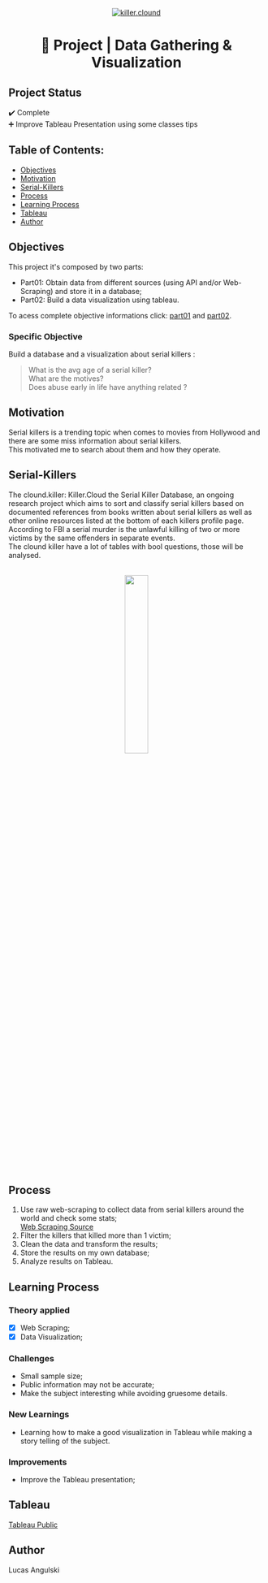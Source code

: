 <p align="center"><a href="https://imgbb.com/"><img src="https://killer.cloud/images/killer-cloud-logo-plain-xs.png" alt="killer.clound" border="0"></a><br /><a target='_blank' href='https://killer.cloud/'></a></p>
<h1 align="center">🔎 Project | Data Gathering & Visualization</h>

## Project Status
:heavy_check_mark: Complete <br>
➕ Improve Tableau Presentation using some classes tips

## Table of Contents:

- [Objectives](#objectives)
- [Motivation](#motivation)
- [Serial-Killers](#Serial-Killers)
- [Process](#process)
- [Learning Process](#Learning-Process)
- [Tableau](#Tableau)
- [Author](#Author)

## Objectives
This project it's composed by two parts:<br>
- Part01: Obtain data from different sources (using API and/or Web-Scraping) and store it in a database;<br>
- Part02: Build a data visualization using tableau.<br>

To acess complete objective informations click: <a href="https://drive.google.com/file/d/1UsuG9z6tOWtnzZscf_9pOahTNOaLV8bi/view?usp=sharing">part01</a> and <a href="https://drive.google.com/file/d/1fCvSx39gTZ-3P04H0vqlmAsia2tMqt_6/view?usp=sharing">part02</a>.

### Specific Objective
Build a database and a visualization about serial killers :
>What is  the avg age of a serial killer? <br>
>What are the motives? <br>
>Does abuse early in life have anything related ?<br>

## Motivation
 Serial killers is a trending topic when comes to movies from Hollywood and there are some miss information about serial killers.<br>
This motivated me to search about them and how they operate.<br>


## Serial-Killers
The clound.killer: Killer.Cloud the Serial Killer Database, an ongoing research project which aims to sort and classify serial killers based on documented references from books written about serial killers as well as other online resources listed at the bottom of each killers profile page.<br> 
According to FBI a serial murder is the unlawful killing of two or more victims by the same offenders in separate events.<br>
The clound killer have a lot of tables with bool questions, those will be analysed. <br>
 <br> 

<p align="center">
  <img src="https://upload.wikimedia.org/wikipedia/commons/thumb/f/f4/Zodiac_Killer_symbol.svg/1245px-Zodiac_Killer_symbol.svg.png" width="30%">
</p>

## Process
1. Use raw web-scraping to collect data from serial killers around the world and check some stats;<br>
  <a href="https://killer.cloud/" target='_blank' >Web Scraping Source<br></a>
2. Filter the killers that killed more than 1 victim;<br>
3. Clean the data and transform the results;<br>
4. Store the results on my own database;<br>
5. Analyze results on Tableau.<br>

## Learning Process
### Theory applied
- [x] Web Scraping;<br>
- [x] Data Visualization;<br>

### Challenges
- Small sample size;
- Public information may not be accurate;
- Make the subject interesting while avoiding gruesome details.

### New Learnings
- Learning how to make a good visualization in Tableau while making a story telling of the subject.

### Improvements
- Improve the Tableau presentation;

## Tableau
<a href="https://public.tableau.com/app/profile/lucas7270/viz/skrevised/story?publish=yes" target='_blank' >Tableau Public</a>

## Author
Lucas Angulski
